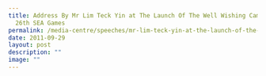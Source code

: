 ```yaml
---
title: Address By Mr Lim Teck Yin at The Launch Of The Well Wishing Campaig at
  26th SEA Games
permalink: /media-centre/speeches/mr-lim-teck-yin-at-the-launch-of-the-well-wishing-campaig-at-26th-sea-games/
date: 2011-09-29
layout: post
description: ""
image: ""
---
```

